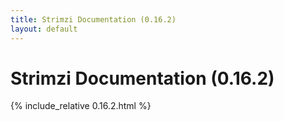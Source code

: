 ```yaml
---
title: Strimzi Documentation (0.16.2)
layout: default
---
```


<h1>Strimzi Documentation (0.16.2)</h1>

{% include_relative 0.16.2.html %}
